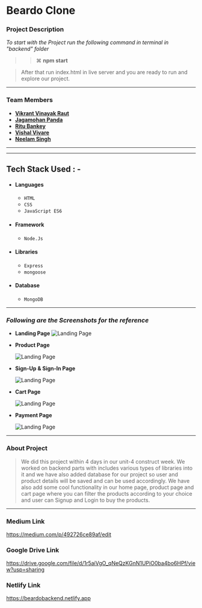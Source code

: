 # Beardo Clone

### Project Description

_To start with the Project run the following command in terminal in "backend" folder_

> > ⌘ **npm start**

> After that run index.html in live server and you are ready to run and explore our project.

---

### Team Members

- **[Vikrant Vinayak Raut](https://github.com/15VIKRANT)**
- **[Jagamohan Panda](https://github.com/Jagamohan-81)**
- **[Ritu Bankey](https://github.com/Ritu1011)**
- **[Vishal Vivare](https://github.com/)**
- **[Neelam Singh](https://github.com/Neelam2026)**

---

---

## Tech Stack Used : -

- #### Languages
  - `HTML`
  - `CSS`
  - `JavaScript ES6`
- #### Framework
  - `Node.Js`
- #### Libraries
  - `Express`
  - `mongoose`
- #### Database
  - `MongoDB`

---

### _Following are the Screenshots for the reference_

- **Landing Page**
  ![Landing Page](https://miro.medium.com/max/1400/1*Zuwc_r5ReiIC3-obVc3RWw.jpeg)

- **Product Page**

  ![Landing Page](https://miro.medium.com/max/1400/1*S3T0tSTZCrZlOhspFJZSWw.jpeg)


- **Sign-Up & Sign-In Page**

  ![Landing Page](https://miro.medium.com/max/1400/1*6x8JMbVZWqQyU9vub9Reyg.jpeg)


- **Cart Page**

  ![Landing Page](https://miro.medium.com/max/875/0*qy8KRtpzkNYaFZ1N.png)

- **Payment Page**

  ![Landing Page](https://miro.medium.com/max/875/0*ZP_AX1On72rY4QQN.png)

---

### About Project

> We did this project within 4 days in our unit-4 construct week. We worked on backend parts with includes various types of libraries into it and we have also added database for our project so user and product details will be saved and can be used accordingly. We have also add some cool functionality in our home page, product page and cart page where you can filter the products according to your choice and user can Signup and Login to buy the products.

---

### Medium Link

https://medium.com/p/492726ce89af/edit

### Google Drive Link

https://drive.google.com/file/d/1r5aiVgO_qNeQzKGnN1UPiO0ba4bo6HPf/view?usp=sharing


### Netlify Link
https://beardobackend.netlify.app
